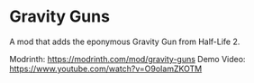 # Gravity Guns
A mod that adds the eponymous Gravity Gun from Half-Life 2.

Modrinth: https://modrinth.com/mod/gravity-guns
Demo Video: https://www.youtube.com/watch?v=O9oIamZKOTM
